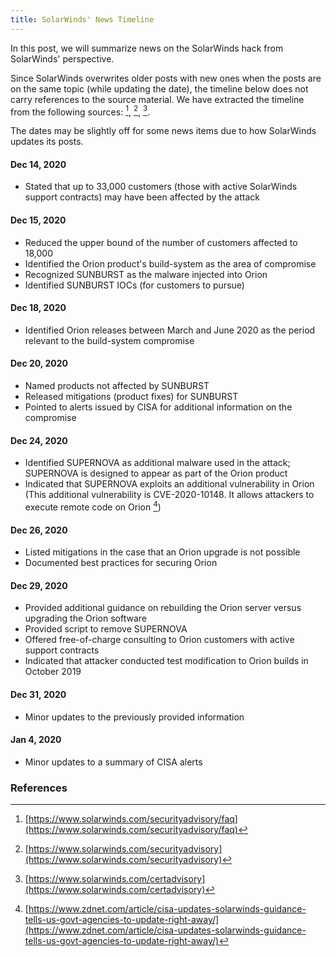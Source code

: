 ```yaml
---
title: SolarWinds' News Timeline
---
```


In this post, we will summarize news on the SolarWinds hack from SolarWinds' perspective.

Since SolarWinds overwrites older posts with new ones when the posts are on the same topic (while updating the date), the timeline below does not carry references to the source material. We have extracted the timeline from the following sources: [^solarwinds1], [^solarwinds2], [^solarwinds3]. 

The dates may be slightly off for some news items due to how SolarWinds updates its posts.

#### Dec 14, 2020 
* Stated that up to 33,000 customers (those with active SolarWinds support contracts) may have been affected by the attack

#### Dec 15, 2020 
* Reduced the upper bound of the number of customers affected to 18,000
* Identified the Orion product's build-system as the area of compromise
* Recognized SUNBURST as the malware injected into Orion
* Identified SUNBURST IOCs (for customers to pursue)

#### Dec 18, 2020 
* Identified Orion releases between March and June 2020 as the period relevant to the build-system compromise

#### Dec 20, 2020 
* Named products not affected by SUNBURST
* Released mitigations (product fixes) for SUNBURST
* Pointed to alerts issued by CISA for additional information on the compromise

#### Dec 24, 2020 
* Identified SUPERNOVA as additional malware used in the attack; SUPERNOVA is designed to appear as part of the Orion product
* Indicated that SUPERNOVA exploits an additional vulnerability in Orion (This additional vulnerability is CVE-2020-10148. It allows attackers to execute remote code on Orion [^zdnet20201230])

#### Dec 26, 2020 
* Listed mitigations in the case that an Orion upgrade is not possible
* Documented best practices for securing Orion

#### Dec 29, 2020 
* Provided additional guidance on rebuilding the Orion server versus upgrading the Orion software
* Provided script to remove SUPERNOVA
* Offered free-of-charge consulting to Orion customers with active support contracts
* Indicated that attacker conducted test modification to Orion builds in October 2019

#### Dec 31, 2020
* Minor updates to the previously provided information

#### Jan 4, 2020
* Minor updates to a summary of CISA alerts

### References
[^solarwinds1]: [https://www.solarwinds.com/securityadvisory/faq](https://www.solarwinds.com/securityadvisory/faq)
[^solarwinds2]: [https://www.solarwinds.com/securityadvisory](https://www.solarwinds.com/securityadvisory)
[^solarwinds3]: [https://www.solarwinds.com/certadvisory](https://www.solarwinds.com/certadvisory)
[^zdnet20201230]: [https://www.zdnet.com/article/cisa-updates-solarwinds-guidance-tells-us-govt-agencies-to-update-right-away/](https://www.zdnet.com/article/cisa-updates-solarwinds-guidance-tells-us-govt-agencies-to-update-right-away/)

